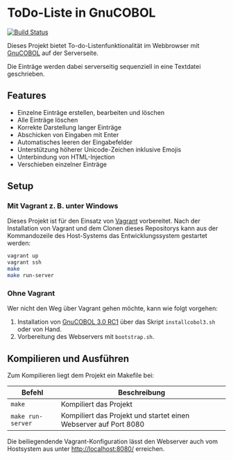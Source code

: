ToDo-Liste in GnuCOBOL
============================

[![Build Status](https://api.travis-ci.org/marcel-100/ToDoListe.svg?branch=master)](https://travis-ci.org/marcel-100/ToDoListe)

Dieses Projekt bietet To-do-Listenfunktionalität im Webbrowser mit
[GnuCOBOL](https://sourceforge.net/projects/open-cobol/) auf der Serverseite.

Die Einträge werden dabei serverseitig sequenziell in eine Textdatei geschrieben.

Features
--------

- Einzelne Einträge erstellen, bearbeiten und löschen
- Alle Einträge löschen
- Korrekte Darstellung langer Einträge
- Abschicken von Eingaben mit Enter
- Automatisches leeren der Eingabefelder
- Unterstützung höherer Unicode-Zeichen inklusive Emojis
- Unterbindung von HTML-Injection
- Verschieben einzelner Einträge

Setup
-----

### Mit Vagrant z. B. unter Windows ###

Dieses Projekt ist für den Einsatz von [Vagrant](https://www.vagrantup.com/)
vorbereitet. Nach der Installation von Vagrant und dem Clonen dieses Repositorys
kann aus der Kommandozeile des Host-Systems das Entwicklungssystem gestartet
werden:

```bash
vagrant up
vagrant ssh
make
make run-server
```

### Ohne Vagrant ###

Wer nicht den Weg über Vagrant gehen möchte, kann wie folgt vorgehen:

1. Installation von [GnuCOBOL 3.0 RC1](https://sourceforge.net/projects/open-cobol/files/gnu-cobol/3.0/gnucobol-3.0-rc1.tar.gz/download)
   über das Skript `installcobol3.sh` oder von Hand.
2. Vorbereitung des Webservers mit `bootstrap.sh`.

Kompilieren und Ausführen
-------------------------

Zum Kompilieren liegt dem Projekt ein Makefile bei:

| Befehl            | Beschreibung                                                     |
| ----------------- | ---------------------------------------------------------------- |
| `make`            | Kompiliert das Projekt                                           |
| `make run-server` | Kompiliert das Projekt und startet einen Webserver auf Port 8080 |

Die beiliegendende Vagrant-Konfiguration lässt den Webserver auch vom Hostsystem
aus unter [http://localhost:8080/](http://localhost:8080/) erreichen.
